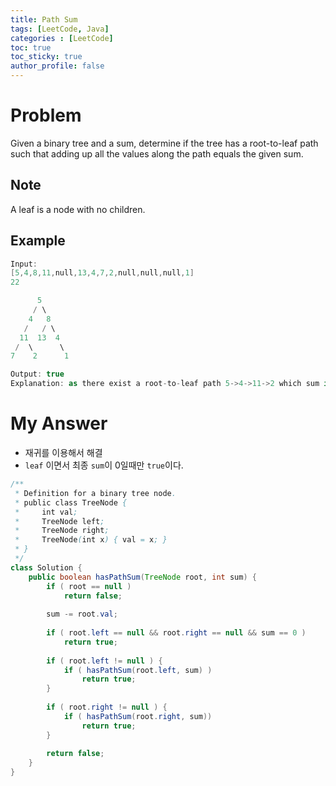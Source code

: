 ```yaml
---
title: Path Sum
tags: [LeetCode, Java]
categories : [LeetCode]
toc: true
toc_sticky: true
author_profile: false
---
```


# Problem

Given a binary tree and a sum, determine if the tree has a root-to-leaf path such that adding up all the values along the path equals the given sum.

## Note

A leaf is a node with no children.

## Example

```swift
Input: 
[5,4,8,11,null,13,4,7,2,null,null,null,1]
22

      5
     / \
    4   8
   /   / \
  11  13  4
 /  \      \
7    2      1

Output: true
Explanation: as there exist a root-to-leaf path 5->4->11->2 which sum is 22.
```

# My Answer

* 재귀를 이용해서 해결
* `leaf` 이면서 최종 `sum`이 0일때만 `true`이다.
  
```java
/**
 * Definition for a binary tree node.
 * public class TreeNode {
 *     int val;
 *     TreeNode left;
 *     TreeNode right;
 *     TreeNode(int x) { val = x; }
 * }
 */
class Solution {
    public boolean hasPathSum(TreeNode root, int sum) {
        if ( root == null )
            return false;
        
        sum -= root.val;
        
        if ( root.left == null && root.right == null && sum == 0 )
            return true;
        
        if ( root.left != null ) {
            if ( hasPathSum(root.left, sum) )
                return true;
        }
        
        if ( root.right != null ) {
            if ( hasPathSum(root.right, sum))
                return true;
        }
        
        return false;
    }
}
```


